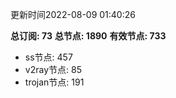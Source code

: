 更新时间2022-08-09 01:40:26

**总订阅: 73**
**总节点: 1890**
**有效节点: 733**
- ss节点: 457
- v2ray节点: 85
- trojan节点: 191
